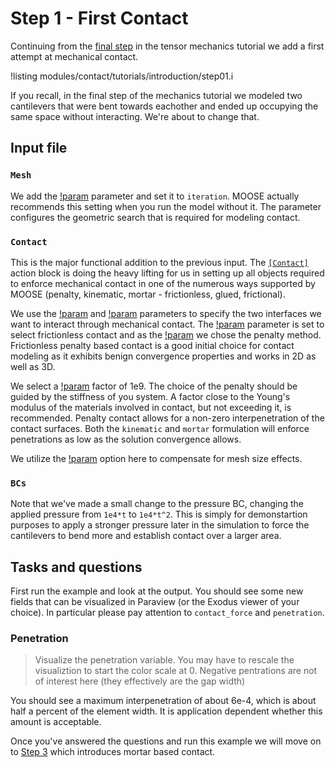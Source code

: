# Step 1 - First Contact

Continuing from the [final step](tensor_mechanics/tutorials/introduction/step04.md)
in the tensor mechanics tutorial we add a first attempt at mechanical contact.

!listing modules/contact/tutorials/introduction/step01.i

If you recall, in the final step of the mechanics tutorial we modeled two
cantilevers that were bent towards eachother and ended up occupying the same
space without interacting. We're about to change that.

## Input file

### `Mesh`

We add the [!param](/Mesh/FileMesh/patch_update_strategy) parameter and set it to
`iteration`. MOOSE actually recommends this setting when you run the model
without it. The parameter configures the geometric search that is required for
modeling contact.

### `Contact`

This is the major functional addition to the previous input. The
[`[Contact]`](Contact/index.md) action block is doing the heavy lifting for us
in setting up all objects required to enforce mechanical contact in one of the
numerous ways supported by MOOSE (penalty, kinematic, mortar - frictionless,
glued, frictional).

We use the [!param](/Contact/ContactAction/primary) and [!param](/Contact/ContactAction/secondary) parameters to specify the two interfaces we want to interact through mechanical contact. The [!param](/Contact/ContactAction/model) parameter is set to select frictionless contact and as the [!param](/Contact/ContactAction/formulation) we chose the penalty method. Frictionless penalty based contact is a good initial choice for contact modeling as it exhibits benign convergence properties and works in 2D as well as 3D.

We select a [!param](/Contact/ContactAction/penalty) factor of 1e9. The choice
of the penalty should be guided by the stiffness of you system. A factor close
to the Young's modulus of the materials involved in contact, but not exceeding
it, is recommended. Penalty contact allows for a non-zero interpenetration of
the contact surfaces. Both the `kinematic` and `mortar` formulation will enforce
penetrations as low as the solution convergence allows.

We utilize the [!param](/Contact/ContactAction/normalize_penalty) option here to
compensate for mesh size effects.

### `BCs`

Note that we've made a small change to the pressure BC, changing the applied pressure from `1e4*t` to `1e4*t^2`. This is simply for demonstartion purposes to apply a stronger pressure later in the simulation to force the cantilevers to bend more and establish contact over a larger area.

## Tasks and questions

First run the example and look at the output. You should see some new fields
that can be visualized in Paraview (or the Exodus viewer of your choice). In
particular please pay attention to `contact_force` and `penetration`.

### Penetration

> Visualize the penetration variable. You may have to rescale the visualiztion
> to start the color scale at 0. Negative pentrations are not of interest here
> (they effectively are the gap width)

You should see a maximum interpenetration of about 6e-4, which is about half a
percent of the element width. It is application dependent whether this amount is
acceptable.



Once you've answered the questions and run this example we will move on to
[Step 3](tensor_mechanics/tutorials/introduction/step03.md) which introduces
mortar based contact.
